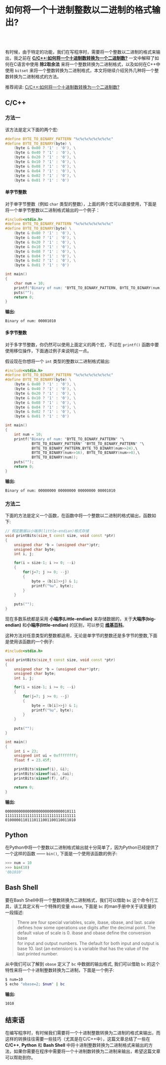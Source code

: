 # 如何将一个十进制整数以二进制的格式输出?              
<!--
2016-08-21
--> <br /><br />

有时候，由于特定的功能，我们在写程序时，需要将一个整数以二进制的格式来输出，我之前在 **[C/C++:如何将一个十进制数转换为一个二进制数?](https://www.techforgeek.info/decimal_to_bin.html)** 一文中解释了如何在C语言中使用 **除2取余法** 来将一个整数转换为二进制格式，以及如何在C++中使用 `bitset` 来将一个整数转换为二进制格式，本文将继续介绍另外几种将一个整数转换为二进制格式的方法。                 
         
推荐阅读: [C/C++:如何将一个十进制数转换为一个二进制数?](https://www.techforgeek.info/decimal_to_bin.html)

## C/C++            

### 方法一

该方法是定义下面的两个宏:          

```cpp
#define BYTE_TO_BINARY_PATTERN "%c%c%c%c%c%c%c%c"
#define BYTE_TO_BINARY(byte) \
	(byte & 0x80 ? '1' : '0'), \
	(byte & 0x40 ? '1' : '0'), \
	(byte & 0x20 ? '1' : '0'), \
	(byte & 0x10 ? '1' : '0'), \
	(byte & 0x08 ? '1' : '0'), \
	(byte & 0x04 ? '1' : '0'), \
	(byte & 0x02 ? '1' : '0'), \
	(byte & 0x01 ? '1' : '0')
```
#### 单字节整数
对于单字节整数（例如 `char` 类型的整数），上面的两个宏可以直接使用，下面是将一个单字节整数以二进制格式输出的一个例子：          

```cpp
#include<stdio.h>
#define BYTE_TO_BINARY_PATTERN "%c%c%c%c%c%c%c%c"
#define BYTE_TO_BINARY(byte) \
	(byte & 0x80 ? '1' : '0'), \
	(byte & 0x40 ? '1' : '0'), \
	(byte & 0x20 ? '1' : '0'), \
	(byte & 0x10 ? '1' : '0'), \
	(byte & 0x08 ? '1' : '0'), \
	(byte & 0x04 ? '1' : '0'), \
	(byte & 0x02 ? '1' : '0'), \
	(byte & 0x01 ? '1' : '0')

int main()
{
	char num = 10;
	printf("Binary of num: "BYTE_TO_BINARY_PATTERN, BYTE_TO_BINARY(num));
	puts("");
	return 0;
}
```
**输出:**            

```
Binary of num: 00001010
```

#### 多字节整数

对于多字节整数，你仍然可以使用上面定义的两个宏，不过在 `printf()` 函数中要使用移位操作，下面通过例子来说明这一点。              
           
假设现在你想将一个 `int` 类型的整数以二进制格式输出:             

```cpp
#include<stdio.h>
#define BYTE_TO_BINARY_PATTERN "%c%c%c%c%c%c%c%c"
#define BYTE_TO_BINARY(byte) \
	(byte & 0x80 ? '1' : '0'), \
	(byte & 0x40 ? '1' : '0'), \
	(byte & 0x20 ? '1' : '0'), \
	(byte & 0x10 ? '1' : '0'), \
	(byte & 0x08 ? '1' : '0'), \
	(byte & 0x04 ? '1' : '0'), \
	(byte & 0x02 ? '1' : '0'), \
	(byte & 0x01 ? '1' : '0')

int main()
{
	int num = 10;
	printf("Binary of num: "BYTE_TO_BINARY_PATTERN" "\
			BYTE_TO_BINARY_PATTERN" "BYTE_TO_BINARY_PATTERN" "\
			BYTE_TO_BINARY_PATTERN,BYTE_TO_BINARY(num>>24),\
			BYTE_TO_BINARY(num>>16), BYTE_TO_BINARY(num>>8),\
			BYTE_TO_BINARY(num));
	puts("");
	return 0;
}
```
**输出:**            

```
Binary of num: 00000000 00000000 00000000 00001010
```

### 方法二
下面的方法是定义一个函数，在函数中将一个整数以二进制的格式输出，函数如下:        

```cpp
// 假定数据以小端序(little-endian)格式存储
void printBits(size_t const size, void const *ptr)
{
	unsigned char *b = (unsigned char*)ptr;
	unsigned char byte;
	int i, j;

	for(i = size-1; i >= 0; --i)
	{
		for(j=7; j >= 0; --j)
		{
			byte = (b[i]>>j) & 1;
			printf("%u", byte);
		}
	}
	
	puts("");
}
```

现在多数系统都是采用 **小端序(Little-endian)** 来存储数据的，关于**大端序(big-endian)** 和**小端序(little-endian)** 的区别，可以参见 **[维基百科](https://en.wikipedia.org/wiki/Endianness)**。           

这种方法对任意类型的整数都适用，无论是单字节的整数还是多字节的整数,下面是使用该函数的一个例子:           

```cpp
#include<stdio.h>

void printBits(size_t const size, void const *ptr)
{
	unsigned char *b = (unsigned char*)ptr;
	unsigned char byte;
	int i, j;

	for(i = size-1; i >= 0; --i)
	{
		for(j=7; j >= 0; --j)
		{
			byte = (b[i]>>j) & 1;
			printf("%u", byte);
		}
	}
	
	puts("");
}

int main()
{
	int i = 23;
	unsigned int ui = 0xffffffff;
	float f = 23.45f;

	printBits(sizeof(i), &i);
	printBits(sizeof(ui), &ui);
	printBits(sizeof(f), &f);

	return 0;
}
```
**输出:**            
       
```
00000000000000000000000000010111      
11111111111111111111111111111111        
01000001101110111001100110011010         
```

## Python

在Python中将一个整数以二进制格式输出就十分简单了，因为Python已经提供了一个这样的函数 —— `bin()`, 下面是一个使用该函数的例子:            
        
```python
>>> num = 10
>>> bin(10)
'0b1010'
```

## Bash Shell
要在Bash Shell中将一个整数转换为二进制格式，我们可以借助 `bc` 这个命令行工具，该工具定义有一个特殊的变量 `obase`, 下面是 `bc` 的man手册中关于该变量的一段描述:           

> There are four special variables, scale, ibase, obase, and last.  scale          
> defines  how  some  operations use digits after the decimal point.  The      
> default value of scale is 0. ibase and obase define the conversion base    
> for input and output numbers.  The default for both input and output is     
> base 10.  last (an extension) is a variable that has the value  of  the     
> last  printed  number.     

从中我们可以了解到 `obase` 定义了 `bc` 中数据的输出格式, 我们可以借助 `bc` 的这个特性来将一个十进制整数转换为二进制，下面是一个例子:          

```bash
$ num=10
$ echo "obase=2; $num" | bc
```
**输出:**            

```bash
1010
```

## 结束语               
在编写程序时，有时候我们需要将一个十进制整数转换为二进制的格式来输出，而这样的转换往往需要一些技巧（尤其是在C/C++中），这篇文章总结了一些在 **C/C++**, **Python** 和 **Bash Shell** 中将十进制整数转换为二进制格式来输出的方法，如果你需要在程序中需要将一个十进制数转换为二进制来输出，希望这篇文章可以帮助到你。                
